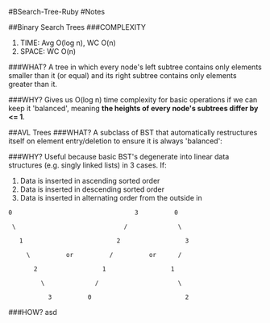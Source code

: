 #BSearch-Tree-Ruby
#Notes

##Binary Search Trees
###COMPLEXITY
  1. TIME: Avg O(log n), WC O(n)
  2. SPACE: WC O(n)

###WHAT?
  A tree in which every node's left subtree contains only elements smaller than it (or equal) and its right subtree contains only elements greater than it.

###WHY?
  Gives us O(log n) time complexity for basic operations if we can keep it 'balanced', meaning **the heights of every node's subtrees differ by <= 1**.

##AVL Trees
###WHAT?
  A subclass of BST that automatically restructures itself on element entry/deletion to ensure it is always 'balanced':

###WHY?
  Useful because basic BST's degenerate into linear data structures (e.g. singly linked lists) in 3 cases. If:
  1. Data is inserted in ascending sorted order
  2. Data is inserted in descending sorted order
  3. Data is inserted in alternating order from the outside in

  ```
0                                  3          0

   \                              /              \

     1                          2                  3

       \          or          /          or      /

         2                  1                  1

           \              /                      \

             3          0                          2
```
###HOW?
asd
